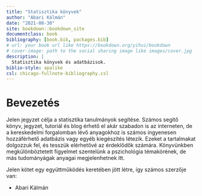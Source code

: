 ```yaml
--- 
title: "Statisztika könyvek"
author: "Abari Kálmán"
date: "2021-08-30"
site: bookdown::bookdown_site
documentclass: book
bibliography: [book.bib, packages.bib]
# url: your book url like https://bookdown.org/yihui/bookdown
# cover-image: path to the social sharing image like images/cover.jpg
description: |
  Statisztika könyvek és adatbázisok.
biblio-style: apalike
csl: chicago-fullnote-bibliography.csl
---
```


# Bevezetés

Jelen jegyzet célja a statisztika tanulmányok segítése. Számos segítő könyv, jegyzet, tutoriál és blog érhető el akár szabadon is az interneten, de a kereskedelmi forgalomban lévő anyagokhoz is számos ingyenesen hozzáférhető adatbázis vagy egyéb kiegészítés létezik. Ezeket a tartalmakat dolgozzuk fel, és tesszük elérhetővé az érdeklődők számára. Könyvünkben megkülönböztetett figyelmet szentelünk a pszichológia témakörének, de más tudományágak anyagai megjelenhetnek itt.

Jelen kötet egy együttműködés keretében jött létre, így számos szerzője van:

* Abari Kálmán

